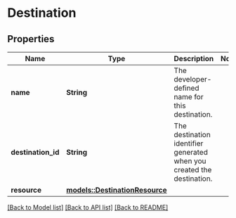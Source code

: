# Destination

## Properties

Name | Type | Description | Notes
------------ | ------------- | ------------- | -------------
**name** | **String** | The developer-defined name for this destination. | 
**destination_id** | **String** | The destination identifier generated when you created the destination. | 
**resource** | [**models::DestinationResource**](DestinationResource.md) |  | 

[[Back to Model list]](../README.md#documentation-for-models) [[Back to API list]](../README.md#documentation-for-api-endpoints) [[Back to README]](../README.md)



